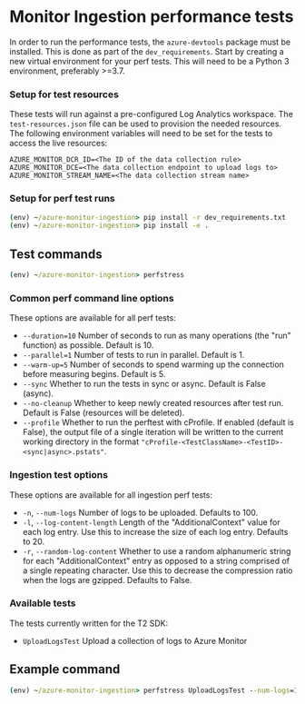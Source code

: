 # Monitor Ingestion performance tests

In order to run the performance tests, the `azure-devtools` package must be installed. This is done as part of the `dev_requirements`.
Start by creating a new virtual environment for your perf tests. This will need to be a Python 3 environment, preferably >=3.7.

### Setup for test resources

These tests will run against a pre-configured Log Analytics workspace. The `test-resources.json` file can be used to provision the needed resources. The following environment variables will need to be set for the tests to access the live resources:
```
AZURE_MONITOR_DCR_ID=<The ID of the data collection rule>
AZURE_MONITOR_DCE=<The data collection endpoint to upload logs to>
AZURE_MONITOR_STREAM_NAME=<The data collection stream name>
```

### Setup for perf test runs

```cmd
(env) ~/azure-monitor-ingestion> pip install -r dev_requirements.txt
(env) ~/azure-monitor-ingestion> pip install -e .
```

## Test commands

```cmd
(env) ~/azure-monitor-ingestion> perfstress
```

### Common perf command line options

These options are available for all perf tests:
- `--duration=10` Number of seconds to run as many operations (the "run" function) as possible. Default is 10.
- `--parallel=1` Number of tests to run in parallel. Default is 1.
- `--warm-up=5` Number of seconds to spend warming up the connection before measuring begins. Default is 5.
- `--sync` Whether to run the tests in sync or async. Default is False (async).
- `--no-cleanup` Whether to keep newly created resources after test run. Default is False (resources will be deleted).
- `--profile` Whether to run the perftest with cProfile. If enabled (default is False), the output file of a single iteration will be written to the current working directory in the format `"cProfile-<TestClassName>-<TestID>-<sync|async>.pstats"`.

### Ingestion test options

These options are available for all ingestion perf tests:
- `-n`, `--num-logs` Number of logs to be uploaded. Defaults to 100.
- `-l`, `--log-content-length` Length of the "AdditionalContext" value for each log entry. Use this to increase the size of each log entry. Defaults to 20.
- `-r`, `--random-log-content` Whether to use a random alphanumeric string for each "AdditionalContext" entry as opposed to a string comprised of a single repeating character. Use this to decrease the compression ratio when the logs are gzipped. Defaults to False.

### Available tests

The tests currently written for the T2 SDK:
- `UploadLogsTest` Upload a collection of logs to Azure Monitor

## Example command

```cmd
(env) ~/azure-monitor-ingestion> perfstress UploadLogsTest --num-logs=1000
```
